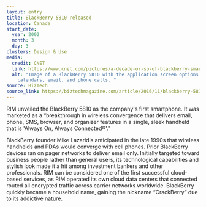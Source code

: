 ```yaml
---
layout: entry
title: BlackBerry 5810 released
location: Canada
start_date:
  year: 2002
  month: 3
  day: 3
clusters: Design & Use
media:
  credit: CNET
  link: https://www.cnet.com/pictures/a-decade-or-so-of-blackberry-smartphones-pictures/2/
  alt: "Image of a BlackBerry 5810 with the application screen options including
    calendars, email, and phone calls. "
source: BizTech
source_link: https://biztechmagazine.com/article/2016/11/blackberry-5810-kickstarted-mobile-work-era
---
```

RIM unveiled the BlackBerry 5810 as the company's first smartphone. It was marketed as a “breakthrough in wireless convergence that delivers email, phone, SMS, browser, and organizer features in a single, sleek handheld that is 'Always On, Always Connected®'."

BlackBerry founder Mike Lazaridis anticipated in the late 1990s that wireless handhelds and PDAs would converge with cell phones. Prior BlackBerry devices ran on pager networks to deliver email only. Initially targeted toward business people rather than general users, its technological capabilities and stylish look made it a hit among investment bankers and other professionals. RIM can be considered one of the first successful cloud-based services, as RIM operated its own cloud data centers that connected routed all encrypted traffic across carrier networks worldwide. BlackBerry quickly became a household name, gaining the nickname “CrackBerry” due to its addictive nature.